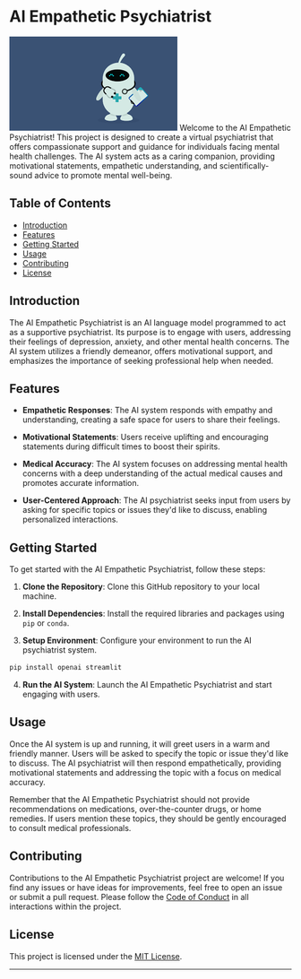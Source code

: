 # AI Empathetic Psychiatrist

![AI Psychiatrist](https://github.com/kaushal07wick/MERCOR-Health-App/blob/master/doctor.png)
Welcome to the AI Empathetic Psychiatrist! This project is designed to create a virtual psychiatrist that offers compassionate support and guidance for individuals facing mental health challenges. The AI system acts as a caring companion, providing motivational statements, empathetic understanding, and scientifically-sound advice to promote mental well-being.

## Table of Contents

- [Introduction](#introduction)
- [Features](#features)
- [Getting Started](#getting-started)
- [Usage](#usage)
- [Contributing](#contributing)
- [License](#license)

## Introduction

The AI Empathetic Psychiatrist is an AI language model programmed to act as a supportive psychiatrist. Its purpose is to engage with users, addressing their feelings of depression, anxiety, and other mental health concerns. The AI system utilizes a friendly demeanor, offers motivational support, and emphasizes the importance of seeking professional help when needed.

## Features

- **Empathetic Responses**: The AI system responds with empathy and understanding, creating a safe space for users to share their feelings.

- **Motivational Statements**: Users receive uplifting and encouraging statements during difficult times to boost their spirits.

- **Medical Accuracy**: The AI system focuses on addressing mental health concerns with a deep understanding of the actual medical causes and promotes accurate information.

- **User-Centered Approach**: The AI psychiatrist seeks input from users by asking for specific topics or issues they'd like to discuss, enabling personalized interactions.

## Getting Started

To get started with the AI Empathetic Psychiatrist, follow these steps:

1. **Clone the Repository**: Clone this GitHub repository to your local machine.

2. **Install Dependencies**: Install the required libraries and packages using `pip` or `conda`.

3. **Setup Environment**: Configure your environment to run the AI psychiatrist system.
  ```bash
pip install openai streamlit
```


4. **Run the AI System**: Launch the AI Empathetic Psychiatrist and start engaging with users.

## Usage

Once the AI system is up and running, it will greet users in a warm and friendly manner. Users will be asked to specify the topic or issue they'd like to discuss. The AI psychiatrist will then respond empathetically, providing motivational statements and addressing the topic with a focus on medical accuracy.

Remember that the AI Empathetic Psychiatrist should not provide recommendations on medications, over-the-counter drugs, or home remedies. If users mention these topics, they should be gently encouraged to consult medical professionals.

## Contributing

Contributions to the AI Empathetic Psychiatrist project are welcome! If you find any issues or have ideas for improvements, feel free to open an issue or submit a pull request. Please follow the [Code of Conduct](CODE_OF_CONDUCT.md) in all interactions within the project.

## License

This project is licensed under the [MIT License](LICENSE.md).

---

